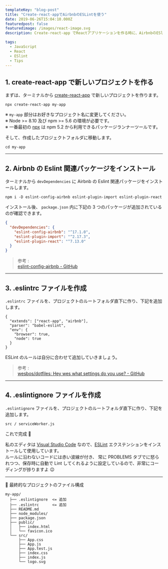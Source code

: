 ```yaml
---
templateKey: "blog-post"
title: "Create-react-appでAirbnbのESLintを使う"
date: 2019-06-26T15:04:10.000Z
featuredpost: false
featuredimage: /images/react-image.svg
description: Create-react-app でReactアプリケーションを作る時に、AirbnbのESlintも入れたい時

tags:
  - JavaScript
  - React
  - ESlint
  - Tips
---
```


## 1. create-react-app で新しいプロジェクトを作る

まずは、ターミナルから [create-react-app](https://reactjs.org/docs/create-a-new-react-app.html) で新しいプロジェクトを作ります。

```text:title=Terminal
npx create-react-app my-app
```

※ `my-app` 部分はお好きなプロジェクト名に変更してください。  
※ Node >= 8.10 及び npm >= 5.6 の環境が必要です。  
※ 一番最初の [npx](https://medium.com/@maybekatz/introducing-npx-an-npm-package-runner-55f7d4bd282b) は npm 5.2 から利用できるパッケージランナーツールです。

そして、作成したプロジェクトフォルダに移動します。

```text:title=Terminal
cd my-app
```

---

## 2. Airbnb の Eslint 関連パッケージをインストール

ターミナルから `devDependencies` に Airbnb の Eslint 関連パッケージをインストールします。

```text:title=Terminal
npm i -D eslint-config-airbnb eslint-plugin-import eslint-plugin-react
```

インストール後、 `package.json` 内に下記の 3 つのパッケージが追加されているのが確認できます。

```json:title=package.json
{
  "devDependencies": {
    "eslint-config-airbnb": "^17.1.0",
    "eslint-plugin-import": "^2.17.3",
    "eslint-plugin-react": "^7.13.0"
  }
}
```

> 参考 :  
> [eslint-config-airbnb - GitHub](https://github.com/airbnb/javascript/tree/master/packages/eslint-config-airbnb)

---

## 3. .eslintrc ファイルを作成

`.eslintrc` ファイルを、プロジェクトのルートフォルダ直下に作り、下記を追加します。

```json:title=.eslintrc
{
  "extends": ["react-app", "airbnb"],
  "parser": "babel-eslint",
  "env": {
    "browser": true,
    "node": true
  }
}
```

ESLint のルールは自分に合わせて追加していきましょう。

> 参考 :  
> [wesbos/dotfiles: Hey wes what settings do you use? - GitHub](https://github.com/wesbos/dotfiles/blob/master/.eslintrc)

---

## 4. .eslintignore ファイルを作成

`.eslintignore` ファイルを、プロジェクトのルートフォルダ直下に作り、下記を追加します。

```json:title=.eslintignore
src / serviceWorker.js
```

これで完成 🙌

私のエディタは [Visual Studio Code](https://code.visualstudio.com/) なので、[ESLint](https://marketplace.visualstudio.com/items?itemName=dbaeumer.vscode-eslint) エクステンションをインストールして使用しています。  
ルールに沿わないコードには赤い波線が付き、 常に PROBLEMS タブでに怒られつつ、保存時に自動で Lint してくれるように設定しているので、非常にコーディングが捗りますよ 😉

---

📁 最終的なプロジェクトのファイル構成

```json{2-3}
my-app/
  ├── .eslintignore  <= 追加
  ├── .eslintrc      <= 追加
  ├── README.md
  ├── node_modules/
  ├── package.json
  ├── public/
  │   ├── index.html
  │   └── favicon.ico
  └── src/
      ├── App.css
      ├── App.js
      ├── App.test.js
      ├── index.css
      ├── index.js
      └── logo.svg
```
